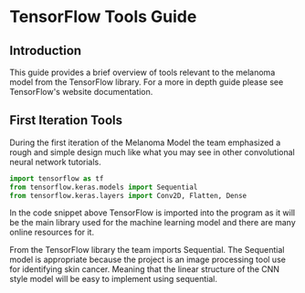 # TensorFlow Tools Guide

## Introduction
This guide provides a brief overview of tools relevant to the melanoma model from the TensorFlow library. For a more in depth guide please see TensorFlow's website documentation.

## First Iteration Tools 
During the first iteration of the Melanoma Model the team emphasized a rough and simple design much like what you may see in other convolutional neural network tutorials. 

```Python
import tensorflow as tf 
from tensorflow.keras.models import Sequential
from tensorflow.keras.layers import Conv2D, Flatten, Dense
```
In the code snippet above TensorFlow is imported into the program as it will be the main library used for the machine learning model and there are many online resources for it. 

From the TensorFlow library the team imports Sequential. The Sequential model is appropriate because the project is an image processing tool use for identifying skin cancer. Meaning that the linear structure of the CNN style model will be easy to implement using sequential.



